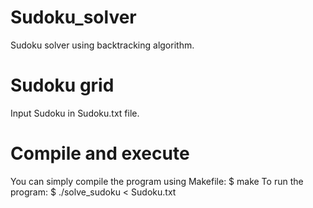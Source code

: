 # Sudoku_solver
Sudoku solver using backtracking algorithm.

# Sudoku grid
Input Sudoku in Sudoku.txt file.

# Compile and execute
You can simply compile the program using Makefile:
$ make
To run the program:
$ ./solve_sudoku < Sudoku.txt